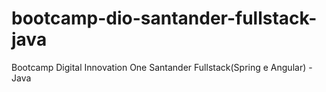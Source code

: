 # bootcamp-dio-santander-fullstack-java
Bootcamp Digital Innovation One Santander Fullstack(Spring e Angular) - Java

